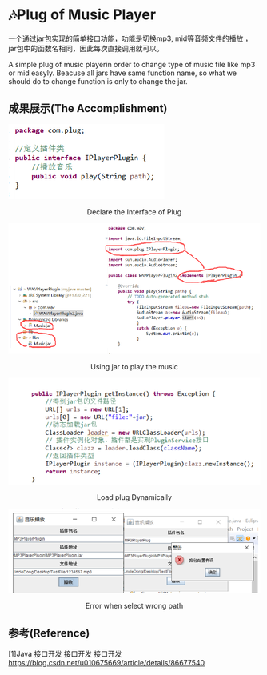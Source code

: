 # :notes:Plug of Music Player

一个通过jar包实现的简单接口功能，功能是切换mp3, mid等音频文件的播放 ，jar包中的函数名相同，因此每次直接调用就可以。

A simple plug of music playerin order to change type of music file like mp3 or mid easyly. Beacuse all jars have same function name, so what we should do to change function is only to change the jar.

## 成果展示(The Accomplishment)

![image-20200811104636362](pics\image-20200811104636362.png)

<center>Declare the Interface of Plug</center>

![image-20200811104609314](pics\image-20200811104609314.png)

<center>Using jar to play the music</center>

![image-20200811104808746](pics\image-20200811104808746.png)

<center>Load plug Dynamically</center>

![image-20200811104840853](pics\image-20200811104840853.png)

<center>Error when select wrong path</center>





## 参考(Reference)

[1]Java 接口开发 接口开发 接口开发 https://blog.csdn.net/u010675669/article/details/86677540